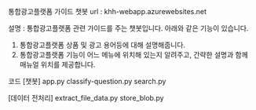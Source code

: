 통합광고플랫폼 가이드 챗봇
url : khh-webapp.azurewebsites.net

설명 : 통합광고플랫폼 관련 가이드를 주는 챗봇입니다.
아래와 같은 기능이 있습니다.
1. 통합광고플랫폼 상품 및 광고 용어등에 대해 설명해줍니다.
2. 통합광고플랫폼 기능이 어느 메뉴에 위치해 있는지 알려주고, 간략한 설명과 함께 매뉴얼 위치를 제공합니다.


코드 
[챗봇] 
app.py 
classify-question.py 
search.py

[데이터 전처리] 
extract_file_data.py 
store_blob.py



